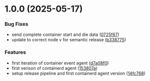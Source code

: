 # 1.0.0 (2025-05-17)


### Bug Fixes

* send complete container start and die data ([0725f67](https://github.com/MA-DOS/ContainerAgent/commit/0725f672edf51fcc00ca494cc565871c6587bc1d))
* update to correct node v for semantic release ([b338775](https://github.com/MA-DOS/ContainerAgent/commit/b338775c19fc24fef82e893dee5fac95185ae543))


### Features

* first iteration of container event agent ([d7a08f0](https://github.com/MA-DOS/ContainerAgent/commit/d7a08f088a910eb5f13054828aed23f2d87b252a))
* first verison of containerd agent ([153807a](https://github.com/MA-DOS/ContainerAgent/commit/153807ae6fc1b5f3903040e4a2e554b8cf4a6d60))
* setup release pipeline and first containerd agent version ([14fc768](https://github.com/MA-DOS/ContainerAgent/commit/14fc76844436810c3c684ec4011237472a3f5ee9))
